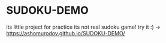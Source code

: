 # SUDOKU-DEMO

its little project for practice its not real sudoku game!
try it :) -> https://ashomurodov.github.io/SUDOKU-DEMO/

